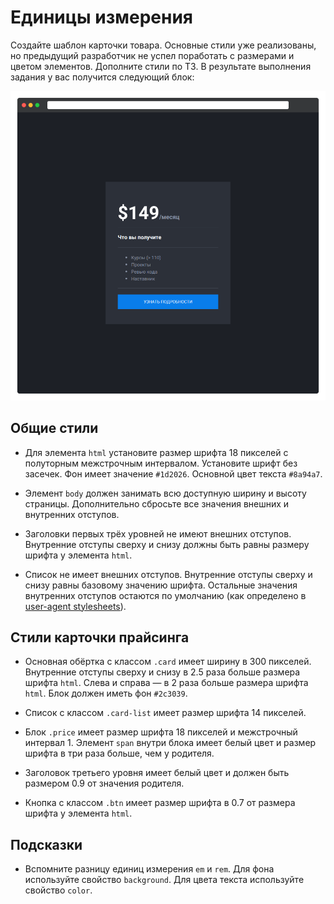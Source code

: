 # Единицы измерения

Создайте шаблон карточки товара. Основные стили уже реализованы, но предыдущий разработчик не успел поработать с размерами и цветом элементов. Дополните стили по ТЗ. В результате выполнения задания у вас получится следующий блок:

![Результат выполнения задания](./assets/5.png)

## Общие стили

- Для элемента `html` установите размер шрифта 18 пикселей с полуторным межстрочным интервалом. Установите шрифт без засечек. Фон имеет значение `#1d2026`. Основной цвет текста `#8a94a7`.

- Элемент `body` должен занимать всю доступную ширину и высоту страницы. Дополнительно сбросьте все значения внешних и внутренних отступов.

- Заголовки первых трёх уровней не имеют внешних отступов. Внутренние отступы сверху и снизу должны быть равны размеру шрифта у элемента `html`.

- Список не имеет внешних отступов. Внутренние отступы сверху и снизу равны базовому значению шрифта. Остальные значения внутренних отступов остаются по умолчанию (как определено в [user-agent stylesheets](https://developer.mozilla.org/en-US/docs/Web/CSS/Cascade#user-agent_stylesheets)).

## Стили карточки прайсинга

- Основная обёртка с классом `.card` имеет ширину в 300 пикселей. Внутренние отступы сверху и снизу в 2.5 раза больше размера шрифта `html`. Слева и справа — в 2 раза больше размера шрифта `html`. Блок должен иметь фон `#2c3039`.

- Список с классом `.card-list` имеет размер шрифта 14 пикселей.

- Блок `.price` имеет размер шрифта 18 пикселей и межстрочный интервал 1. Элемент `span` внутри блока имеет белый цвет и размер шрифта в три раза больше, чем у родителя.

- Заголовок третьего уровня имеет белый цвет и должен быть размером 0.9 от значения родителя.

- Кнопка с классом `.btn` имеет размер шрифта в 0.7 от размера шрифта у элемента `html`.

## Подсказки

- Вспомните разницу единиц измерения `em` и `rem`.
  Для фона используйте свойство `background`.
  Для цвета текста используйте свойство `color`.
